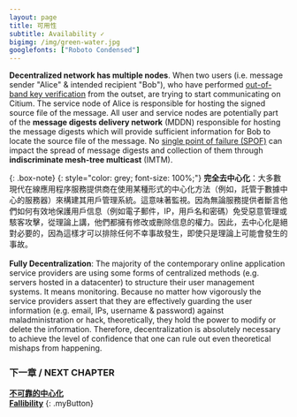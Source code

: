 ```yaml
---
layout: page
title: 可用性
subtitle: Availability ✓
bigimg: /img/green-water.jpg
googlefonts: ["Roboto Condensed"]
---
```


__Decentralized network has multiple nodes__. When two users (i.e. message sender "Alice" & intended recipient "Bob"), who have performed [out-of-band key verification](https://ssd.eff.org/en/module/key-verification) from the outset, are trying to start communicating on Citium. The service node of Alice is responsible for hosting the signed source file of the message. All user and service nodes are potentially part of the **message digests delivery network** (MDDN) responsible for hosting the message digests which will provide sufficient information for Bob to locate the source file of the message. No [single point of failure (SPOF)](https://en.wikipedia.org/wiki/Single_point_of_failure) can impact the spread of message digests and collection of them through **indiscriminate mesh-tree multicast** (IMTM).

{: .box-note}
{: style="color: grey; font-size: 100%;"}
__完全去中心化__：大多數現代在線應用程序服務提供商在使用某種形式的中心化方法（例如，託管于數據中心的服務器）來構建其用戶管理系統。這意味著監視。因為無論服務提供者斷言他們如何有效地保護用戶信息（例如電子郵件，IP，用戶名和密碼）免受惡意管理或駭客攻擊，從理論上講，他們都擁有修改或刪除信息的權力。因此，去中心化是絕對必要的，因為這樣才可以排除任何不幸事故發生，即使只是理論上可能會發生的事故。
<br><br>
__Fully Decentralization__: The majority of the contemporary online application service providers are using some forms of centralized methods (e.g. servers hosted in a datacenter) to structure their user management systems. It means monitoring. Because no matter how vigorously the service providers assert that they are effectively guarding the user information (e.g. email, IPs, username & password) against maladministration or hack, theoretically, they hold the power to modify or delete the information. Therefore, decentralization is absolutely necessary to achieve the level of confidence that one can rule out even theoretical mishaps from happening.

### 下一章 / NEXT CHAPTER
[**不可靠的中心化**](../fallible_providers)<br>
[**Fallibility**](../fallible_providers)
{: .myButton}
